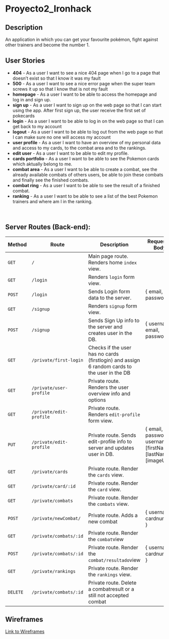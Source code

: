 # Proyecto2_Ironhack

## Description

An application in which you can get your favourite pokémon, fight against other trainers and become the number 1.

## User Stories

- **404** - As a user I want to see a nice 404 page when I go to a page that doesn’t exist so that I know it was my fault
- **500** - As a user I want to see a nice error page when the super team screws it up so that I know that is not my fault
- **homepage** - As a user I want to be able to access the homepage and log in and sign up. 
- **sign up** - As a user I want to sign up on the web page so that I can start using the app. After first sign up, the user receive the first set of pokecards
- **login** - As a user I want to be able to log in on the web page so that I can get back to my account
- **logout** - As a user I want to be able to log out from the web page so that I can make sure no one will access my account
- **user profile** - As a user I want to have an overview of my personal data and access to my cards, to the combat area and to the rankings.
- **edit user** - As a user I want to be able to edit my profile.
- **cards portfolio** - As a user I want to be able to see the Pokemon cards which aktually belong to me.
- **combat area** - As a user I want to be able to create a combat, see the already available combats of others users, be able to join these combats and finally see the finished combats.
- **combat ring** - As a user I want to be able to see the result of a finished combat.
- **ranking** - As a user I want to be able to see a list of the best Pokemon trainers and where am I in the ranking.


<br>



## Server Routes (Back-end):



| **Method** | **Route**                          | **Description**                                              | Request  - Body                                          |
| ---------- | ---------------------------------- | ------------------------------------------------------------ | -------------------------------------------------------- |
| `GET`      | `/`                                | Main page route.  Renders home `index` view.                 |                                                          |
| `GET`      | `/login`                           | Renders `login` form view.                                   |                                                          |
| `POST`     | `/login`                           | Sends Login form data to the server.                         | { email, password }                                      |
| `GET`      | `/signup`                          | Renders `signup` form view.                                  |                                                          |
| `POST`     | `/signup`                          | Sends Sign Up info to the server and creates user in the DB. | {  username, email, password  }                          |
| `GET`      | `/private/first-login`             | Checks if the user has no cards (firstlogin) and assign 6 random cards to the user in the DB |                          |
| `GET`      | `/private/user-profile`            | Private route. Renders the user overview info and options    |                                                          |  
| `GET`      | `/private/edit-profile`            | Private route. Renders `edit-profile` form view.             |                                                          |   
| `PUT`      | `/private/edit-profile`            | Private route. Sends edit-profile info to server and updates user in DB. | { email, password, username, [firstName], [lastName], [imageUrl] } |
| `GET`      | `/private/cards `                   | Private route. Render the `cards` view.                  |                                                          |
| `GET`      | `/private/card/:id `                   | Private route. Render the `card` view.                  |                                                          |
| `GET`      | `/private/combats `                 | Private route. Render the `combats` view.                  |                                                          |
| `POST`     | `/private/newCombat/`              | Private route. Adds a new combat                             | { username, cardnumber }                                 |
| `GET`      | `/private/combats/:id `                 | Private route. Render the `combat`view                 |                                                          |
| `POST`      | `/private/combats/:id `                 | Private route. Render the `combat/resultado`view          |    { username, cardnumber }                             |
| `GET`      | `/private/rankings `                   | Private route. Render the `rankings` view.                  |                                                          |
| `DELETE`   | `/private/combats/:id            ` | Private route. Delete a combatresult or a still not accepted combat |                                                          |


## Wireframes

<a href="https://www.figma.com/file/Oazfu4RACZzBjNEfHNYbZb/Modulo-2?node-id=0%3A1" target="_blank">Link to Wireframes</a>
